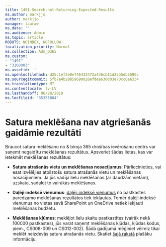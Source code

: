 ```yaml
---
title: 1491-Search-not-Returning-Expected-Results
ms.author: markjjo
author: markjjo
manager: lauraw
ms.date: ''
ms.audience: Admin
ms.topic: article
ROBOTS: NOINDEX, NOFOLLOW
localization_priority: Normal
ms.collection: Adm_O365
ms.custom:
- "1491"
- "3200003"
ms.assetid: ''
ms.openlocfilehash: d25c1ef2e0e746432472a436cb11d25b5db5596c
ms.sourcegitcommit: 5fb7a4b28859690020efdea630d03e70cc0e6334
ms.translationtype: MT
ms.contentlocale: lv-LV
ms.lasthandoff: 06/28/2019
ms.locfileid: "35355884"
---
```

# <a name="content-search-not-returning-expected-results"></a>Satura meklēšana nav atgriešanās gaidāmie rezultāti

Braucot satura meklēšanu no & biroja 365 drošības ievērošanu centrs var saņemt negaidītu meklēšanas rezultātus. Apsveriet šādas lietas, kas var ietekmēt meklēšanas rezultātus:

- **Satura atrašanās vietu un meklēšanas nosacījumus**: Pārliecinieties, vai esat izvēlējies atbilstošu satura atrašanās vietu un meklēšanas nosacījumiem. Ja jūs vadīja lielu meklēšanas (ar daudzām vietām), uzskata, sadalot to vairākās meklēšanas.

- **Daļēji indeksē vienumus**: [daļēji indeksē vienumus](https://docs.microsoft.com/office365/securitycompliance/partially-indexed-items-in-content-search) no pastkastes paredzamo meklēšanas rezultātos tiek iekļautas. Tomēr daļēji indeksē vienumus no vietas savā SharePoint un OneDrive netiek iekļauti meklēšanas budžetu.

- **Meklēšanas kļūmes**: meklējot lielu skaitu pastkastītes (vairāk nekā 100000 pastkastes), jūs varat saņemt meklēšanas kļūdas, kļūdas kodus, piem., CS008-009 un CS012-002). Šādā gadījumā mēģiniet vēlreiz tikai meklēt neizdevās satura atrašanās vietu. Skatiet [šajā rakstā](https://docs.microsoft.com/office365/securitycompliance/retry-failed-content-search) plašāku informāciju.
